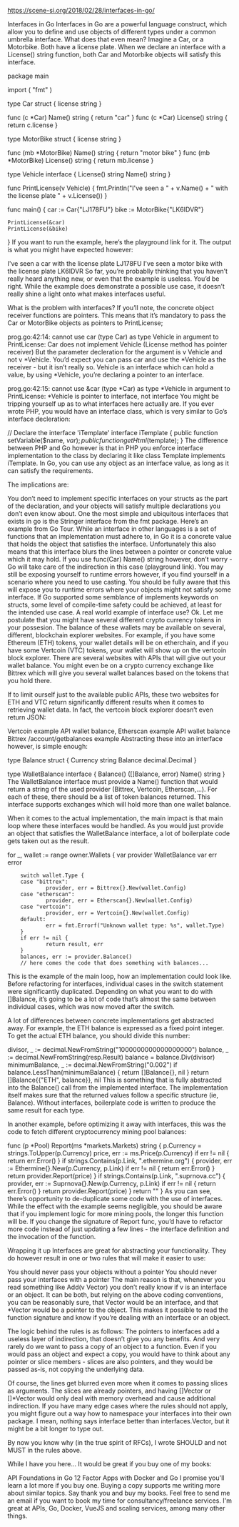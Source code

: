 https://scene-si.org/2018/02/28/interfaces-in-go/


Interfaces in Go
Interfaces in Go are a powerful language construct, which allow you to define and use objects of different types under a common umbrella interface. What does that even mean? Imagine a Car, or a Motorbike. Both have a license plate. When we declare an interface with a License() string function, both Car and Motorbike objects will satisfy this interface.

package main

import (
    "fmt"
)

type Car struct {
    license string
}

func (c *Car) Name() string {
    return "car"
}
func (c *Car) License() string {
    return c.license
}

type MotorBike struct {
    license string
}

func (mb *MotorBike) Name() string {
    return "motor bike"
}
func (mb *MotorBike) License() string {
    return mb.license
}

type Vehicle interface {
    License() string
    Name() string
}

func PrintLicense(v Vehicle) {
    fmt.Println("I've seen a " + v.Name() + " with the license plate " + v.License())
}

func main() {
    car := Car{"LJ178FU"}
    bike := MotorBike{"LK6IDVR"}

    PrintLicense(&car)
    PrintLicense(&bike)
}
If you want to run the example, here’s the playground link for it. The output is what you might have expected however:

I've seen a car with the license plate LJ178FU
I've seen a motor bike with the license plate LK6IDVR
So far, you’re probablly thinking that you haven’t really heard anything new, or even that the example is useless. You’d be right. While the example does demonstrate a possible use case, it doesn’t really shine a light onto what makes interfaces useful.

What is the problem with interfaces?
If you’ll note, the concrete object receiver functions are pointers. This means that it’s mandatory to pass the Car or MotorBike objects as pointers to PrintLicense;

prog.go:42:14: cannot use car (type Car) as type Vehicle in argument to PrintLicense:
    Car does not implement Vehicle (License method has pointer receiver)
But the parameter decleration for the argument is v Vehicle and not v *Vehicle. You’d expect you can pass car and use the *Vehicle as the receiver - but it isn’t really so. Vehicle is an interface which can hold a value, by using *Vehicle, you’re declaring a pointer to an interface.

prog.go:42:15: cannot use &car (type *Car) as type *Vehicle in argument to PrintLicense:
    *Vehicle is pointer to interface, not interface
You might be tripping yourself up as to what interfaces here actually are. If you ever wrote PHP, you would have an interface class, which is very similar to Go’s interface decleration:

// Declare the interface 'iTemplate'
interface iTemplate
{
    public function setVariable($name, $var);
    public function getHtml($template);
}
The difference between PHP and Go however is that in PHP you enforce interface implementation to the class by declaring it like class Template implements iTemplate. In Go, you can use any object as an interface value, as long as it can satisfy the requirements.

The implications are:

You don’t need to implement specific interfaces on your structs as the part of the declaration, and your objects will satisfy multiple declarations you don’t even know about. One the most simple and ubiquitous interfaces that exists in go is the Stringer interface from the fmt package. Here’s an example from Go Tour.
While an interface in other languages is a set of functions that an implementation must adhere to, in Go it is a concrete value that holds the object that satisfies the interface. Unfortunately this also means that this interface blurs the lines between a pointer or concrete value which it may hold. If you use func(Car) Name() string however, don’t worry - Go will take care of the indirection in this case (playground link).
You may still be exposing yourself to runtime errors however, if you find yourself in a scenario where you need to use casting. You should be fully aware that this will expose you to runtime errors where your objects might not satisfy some interface. If Go supported some semblance of implements keywords on structs, some level of compile-time safety could be achieved, at least for the intended use case.
A real world example of interface use?
Ok. Let me postulate that you might have several different crypto currency tokens in your possesion. The balance of these wallets may be available on several, different, blockchain explorer websites. For example, if you have some Ethereum (ETH) tokens, your wallet details will be on etherchain, and if you have some Vertcoin (VTC) tokens, your wallet will show up on the vertcoin block explorer. There are several websites with APIs that will give out your wallet balance. You might even be on a crypto currency exchange like Bittrex which will give you several wallet balances based on the tokens that you hold there.

If to limit ourself just to the available public APIs, these two websites for ETH and VTC return significantly different results when it comes to retrieving wallet data. In fact, the vertcoin block explorer doesn’t even return JSON:

Vertcoin example API wallet balance,
Etherscan example API wallet balance
Bittrex /account/getbalances example
Abstracting these into an interface however, is simple enough:

type Balance struct {
        Currency string
        Balance  decimal.Decimal
}

type WalletBalance interface {
        Balance() ([]Balance, error)
        Name() string
}
The WalletBalance interface must provide a Name() function that would return a string of the used provider (Bittrex, Vertcoin, Etherscan,…). For each of these, there should be a list of token balances returned. This interface supports exchanges which will hold more than one wallet balance.

When it comes to the actual implementation, the main impact is that main loop where these interfaces would be handled. As you would just provide an object that satisfies the WalletBalance interface, a lot of boilerplate code gets taken out as the result.

for _, wallet := range owner.Wallets {
        var provider WalletBalance
        var err error

        switch wallet.Type {
        case "bittrex":
                provider, err = Bittrex{}.New(wallet.Config)
        case "etherscan":
                provider, err = Etherscan{}.New(wallet.Config)
        case "vertcoin":
                provider, err = Vertcoin{}.New(wallet.Config)
        default:
                err = fmt.Errorf("Unknown wallet type: %s", wallet.Type)
        }
        if err != nil {
                return result, err
        }
        balances, err := provider.Balance()
        // here comes the code that does something with balances...
This is the example of the main loop, how an implementation could look like. Before refactoring for interfaces, individual cases in the switch statement were significantly duplicated. Depending on what you want to do with []Balance, it’s going to be a lot of code that’s almost the same between individual cases, which was now moved after the switch.

A lot of differences between concrete implementations get abstracted away. For example, the ETH balance is expressed as a fixed point integer. To get the actual ETH balance, you should divide this number:

divisor, _ := decimal.NewFromString("1000000000000000000")
balance, _ := decimal.NewFromString(resp.Result)
balance = balance.Div(divisor)
minimumBalance, _ := decimal.NewFromString("0.002")
if balance.LessThan(minimumBalance) {
        return []Balance{}, nil
}
return []Balance{{"ETH", balance}}, nil
This is something that is fully abstracted into the Balance() call from the implemented interface. The implementation itself makes sure that the returned values follow a specific structure (ie, Balance). Without interfaces, boilerplate code is written to produce the same result for each type.

In another example, before optimizing it away with interfaces, this was the code to fetch different cryptocurrency mining pool balances:

func (p *Pool) Report(ms *markets.Markets) string {
        p.Currency = strings.ToUpper(p.Currency)
        price, err := ms.Price(p.Currency)
        if err != nil {
                return err.Error()
        }
        if strings.Contains(p.Link, ".ethermine.org") {
                provider, err := Ethermine{}.New(p.Currency, p.Link)
                if err != nil {
                        return err.Error()
                }
                return provider.Report(price)
        }
        if strings.Contains(p.Link, ".suprnova.cc") {
                provider, err := Suprnova{}.New(p.Currency, p.Link)
                if err != nil {
                        return err.Error()
                }
                return provider.Report(price)
        }
        return ""
}
As you can see, there’s opportunity to de-duplicate some code with the use of interfaces. While the effect with the example seems negligible, you should be aware that if you implement logic for more mining pools, the longer this function will be. If you change the signature of Report func, you’d have to refactor more code instead of just updating a few lines - the interface definition and the invocation of the function.

Wrapping it up
Interfaces are great for abstracting your functionality. They do however result in one or two rules that will make it easier to use:

You should never pass your objects without a pointer
You should never pass your interfaces with a pointer
The main reason is that, whenever you read something like Add(v Vector) you don’t really know if v is an interface or an object. It can be both, but relying on the above coding conventions, you can be reasonably sure, that Vector would be an interface, and that *Vector would be a pointer to the object. This makes it possible to read the function signature and know if you’re dealing with an interface or an object.

The logic behind the rules is as follows: The pointers to interfaces add a useless layer of indirection, that doesn’t give you any benefits. And very rarely do we want to pass a copy of an object to a function. Even if you would pass an object and expect a copy, you would have to think about any pointer or slice members - slices are also pointers, and they would be passed as-is, not copying the underlying data.

Of course, the lines get blurred even more when it comes to passing slices as arguments. The slices are already pointers, and having []Vector or []*Vector would only deal with memory overhead and cause additional indirection. If you have many edge cases where the rules should not apply, you might figure out a way how to namespace your interfaces into their own package. I mean, nothing says interface better than interfaces.Vector, but it might be a bit longer to type out.

By now you know why (in the true spirit of RFCs), I wrote SHOULD and not MUST in the rules above.

While I have you here...
It would be great if you buy one of my books:

API Foundations in Go
12 Factor Apps with Docker and Go
I promise you'll learn a lot more if you buy one. Buying a copy supports me writing more about similar topics. Say thank you and buy my books.
Feel free to send me an email if you want to book my time for consultancy/freelance services. I'm great at APIs, Go, Docker, VueJS and scaling services, among many other things.